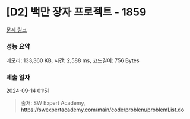 # [D2] 백만 장자 프로젝트 - 1859 

[문제 링크](https://swexpertacademy.com/main/code/problem/problemDetail.do?contestProbId=AV5LrsUaDxcDFAXc) 

### 성능 요약

메모리: 133,360 KB, 시간: 2,588 ms, 코드길이: 756 Bytes

### 제출 일자

2024-09-14 01:51



> 출처: SW Expert Academy, https://swexpertacademy.com/main/code/problem/problemList.do